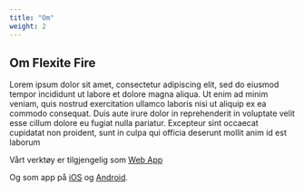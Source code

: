```yaml
---
title: "Om"
weight: 2
---
```


## Om Flexite Fire

Lorem ipsum dolor sit amet, consectetur adipiscing elit, sed do eiusmod tempor incididunt ut labore et dolore magna aliqua. Ut enim ad minim veniam, quis nostrud exercitation ullamco laboris nisi ut aliquip ex ea commodo consequat. Duis aute irure dolor in reprehenderit in voluptate velit esse cillum dolore eu fugiat nulla pariatur. Excepteur sint occaecat cupidatat non proident, sunt in culpa qui officia deserunt mollit anim id est laborum

Vårt verktøy er tilgjengelig som [Web App](https://app.flexitefire.no)

Og som app på [iOS](https://www.apple.com/ios/app-store/) og [Android](https://play.google.com/store/apps/details?id=no.flexitefire.mobile&hl=en_US).

